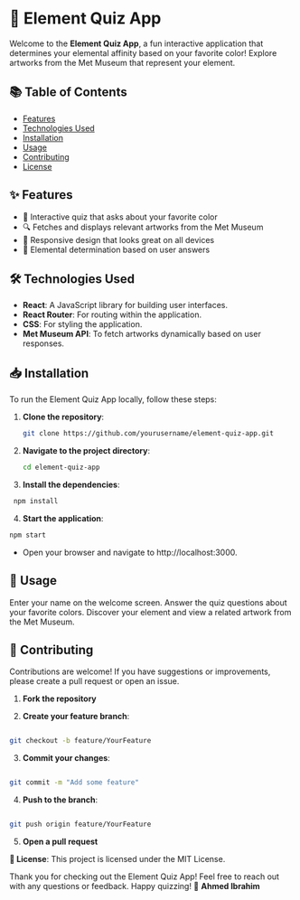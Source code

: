 # 🎨 Element Quiz App

Welcome to the **Element Quiz App**, a fun interactive application that determines your elemental affinity based on your favorite color! Explore artworks from the Met Museum that represent your element.

## 📚 Table of Contents

- [Features](#features)
- [Technologies Used](#technologies-used)
- [Installation](#installation)
- [Usage](#usage)
- [Contributing](#contributing)
- [License](#license)

## ✨ Features

- 🎨 Interactive quiz that asks about your favorite color
- 🔍 Fetches and displays relevant artworks from the Met Museum
- 📱 Responsive design that looks great on all devices
- 🌈 Elemental determination based on user answers

## 🛠️ Technologies Used

- **React**: A JavaScript library for building user interfaces.
- **React Router**: For routing within the application.
- **CSS**: For styling the application.
- **Met Museum API**: To fetch artworks dynamically based on user responses.

## 📥 Installation

To run the Element Quiz App locally, follow these steps:

1. **Clone the repository**:

   ```bash
   git clone https://github.com/yourusername/element-quiz-app.git
    ```
2. **Navigate to the project directory**:
 
   ```bash
   cd element-quiz-app
    ```
3. **Install the dependencies**:

  ```bash
   npm install
  ```
4. **Start the application**:

  ```bash
 npm start
  ```

- Open your browser and navigate to http://localhost:3000.

## 🚀 Usage
Enter your name on the welcome screen.
Answer the quiz questions about your favorite colors.
Discover your element and view a related artwork from the Met Museum.
## 🤝 Contributing
Contributions are welcome! If you have suggestions or improvements, please create a pull request or open an issue.

1. **Fork the repository**

2. **Create your feature branch**:

 ```bash

git checkout -b feature/YourFeature
 ```

3. **Commit your changes**:

```bash

git commit -m "Add some feature"
 ```
 4. **Push to the branch**:

 ```bash

git push origin feature/YourFeature
 ```
 5. **Open a pull request**

**📄 License**:
This project is licensed under the MIT License.

Thank you for checking out the Element Quiz App! Feel free to reach out with any questions or feedback. Happy quizzing! 🎉
 **Ahmed Ibrahim**











